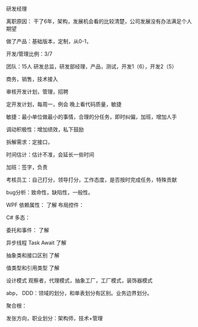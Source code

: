 研发经理

离职原因：
干了6年，架构，发展机会看的比较清楚，公司发展没有办法满足个人期望

做了产品：基础版本，定制，从0-1，

开发/管理比例：3/7

团队：15人
研发总监，研发部经理，产品，测试，开发1（6），开发2（5）

商务，销售，技术接入

审核开发计划，管理，招聘

定开发计划，每周一，例会
晚上看代码质量，敏捷

敏捷：最小单位做最小的事情，合理的分任务，即时纠偏，加班，增加人手

调动积极性：增加绩效，私下鼓励

拆解需求：定接口，

时间估计：估计不准，会延长一些时间

加班：签字，负责

考核员工：自己打分，领导打分，工作态度，是否按时完成任务，特殊贡献

bug分析：致命性，缺陷性，一般性。


WPF
依赖属性：
了解
布局控件：


C#
多态：

委托和事件：
了解

 异步线程 Task Await 
 了解

抽象类和接口区别
了解

 值类型和引用类型
了解

设计模式
观察者，代理模式，抽象工厂，工厂模式，装饰器模式

abp，
DDD：领域的划分，和单表划分有区别。业务边界划分。

聚合根：

发张方向，职业划分：架构师，技术+管理

